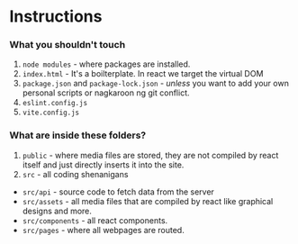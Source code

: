 # Instructions

### What you **shouldn't** touch
1. `node modules` - where packages are installed.
2. `index.html` - It's a boilterplate. In react we target the virtual DOM
3. `package.json` and `package-lock.json` - *unless* you want to add your own personal scripts or nagkaroon ng git conflict.
4. `eslint.config.js`
5. `vite.config.js`

### What are inside these folders?
1. `public` - where media files are stored, they are not compiled by react itself and just directly inserts it into the site.
2. `src` - all coding shenanigans
  - `src/api` - source code to fetch data from the server
  - `src/assets` - all media files that are compiled by react like graphical designs and more.
  - `src/components` - all react components.
  - `src/pages` - where all webpages are routed.

